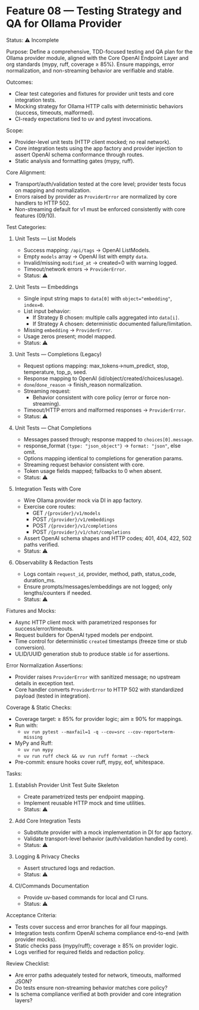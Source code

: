 # Feature 08 — Testing Strategy and QA for Ollama Provider

Status: ⚠️ Incomplete

Purpose:
Define a comprehensive, TDD-focused testing and QA plan for the Ollama provider module, aligned with the Core OpenAI Endpoint Layer and org standards (mypy, ruff, coverage ≥ 85%). Ensure mappings, error normalization, and non-streaming behavior are verifiable and stable.

Outcomes:
- Clear test categories and fixtures for provider unit tests and core integration tests.
- Mocking strategy for Ollama HTTP calls with deterministic behaviors (success, timeouts, malformed).
- CI-ready expectations tied to uv and pytest invocations.

Scope:
- Provider-level unit tests (HTTP client mocked; no real network).
- Core integration tests using the app factory and provider injection to assert OpenAI schema conformance through routes.
- Static analysis and formatting gates (mypy, ruff).

Core Alignment:
- Transport/auth/validation tested at the core level; provider tests focus on mapping and normalization.
- Errors raised by provider as `ProviderError` are normalized by core handlers to HTTP 502.
- Non-streaming default for v1 must be enforced consistently with core features (09/10).

Test Categories:
1. Unit Tests — List Models
   - Success mapping: `/api/tags` → OpenAI ListModels.
   - Empty `models` array → OpenAI list with empty `data`.
   - Invalid/missing `modified_at` → created=0 with warning logged.
   - Timeout/network errors → `ProviderError`.
   - Status: ⚠️

2. Unit Tests — Embeddings
   - Single input string maps to `data[0]` with `object="embedding"`, `index=0`.
   - List input behavior:
     - If Strategy B chosen: multiple calls aggregated into `data[i]`.
     - If Strategy A chosen: deterministic documented failure/limitation.
   - Missing `embedding` → `ProviderError`.
   - Usage zeros present; model mapped.
   - Status: ⚠️

3. Unit Tests — Completions (Legacy)
   - Request options mapping: max_tokens→num_predict, stop, temperature, top_p, seed.
   - Response mapping to OpenAI (id/object/created/choices/usage).
   - `done`/`done_reason` → finish_reason normalization.
   - Streaming request:
     - Behavior consistent with core policy (error or force non-streaming).
   - Timeout/HTTP errors and malformed responses → `ProviderError`.
   - Status: ⚠️

4. Unit Tests — Chat Completions
   - Messages passed through; response mapped to `choices[0].message`.
   - response_format `{type: "json_object"}` → `format: "json"`, else omit.
   - Options mapping identical to completions for generation params.
   - Streaming request behavior consistent with core.
   - Token usage fields mapped; fallbacks to 0 when absent.
   - Status: ⚠️

5. Integration Tests with Core
   - Wire Ollama provider mock via DI in app factory.
   - Exercise core routes:
     - GET `/{provider}/v1/models`
     - POST `/{provider}/v1/embeddings`
     - POST `/{provider}/v1/completions`
     - POST `/{provider}/v1/chat/completions`
   - Assert OpenAI schema shapes and HTTP codes; 401, 404, 422, 502 paths verified.
   - Status: ⚠️

6. Observability & Redaction Tests
   - Logs contain `request_id`, provider, method, path, status_code, duration_ms.
   - Ensure prompts/messages/embeddings are not logged; only lengths/counters if needed.
   - Status: ⚠️

Fixtures and Mocks:
- Async HTTP client mock with parametrized responses for success/error/timeouts.
- Request builders for OpenAI typed models per endpoint.
- Time control for deterministic `created` timestamps (freeze time or stub conversion).
- ULID/UUID generation stub to produce stable `id` for assertions.

Error Normalization Assertions:
- Provider raises `ProviderError` with sanitized message; no upstream details in exception text.
- Core handler converts `ProviderError` to HTTP 502 with standardized payload (tested in integration).

Coverage & Static Checks:
- Coverage target: ≥ 85% for provider logic; aim ≥ 90% for mappings.
- Run with:
  - `uv run pytest --maxfail=1 -q --cov=src --cov-report=term-missing`
- MyPy and Ruff:
  - `uv run mypy`
  - `uv run ruff check && uv run ruff format --check`
- Pre-commit: ensure hooks cover ruff, mypy, eof, whitespace.

Tasks:
1. Establish Provider Unit Test Suite Skeleton
   - Create parametrized tests per endpoint mapping.
   - Implement reusable HTTP mock and time utilities.
   - Status: ⚠️

2. Add Core Integration Tests
   - Substitute provider with a mock implementation in DI for app factory.
   - Validate transport-level behavior (auth/validation handled by core).
   - Status: ⚠️

3. Logging & Privacy Checks
   - Assert structured logs and redaction.
   - Status: ⚠️

4. CI/Commands Documentation
   - Provide uv-based commands for local and CI runs.
   - Status: ⚠️

Acceptance Criteria:
- Tests cover success and error branches for all four mappings.
- Integration tests confirm OpenAI schema compliance end-to-end (with provider mocks).
- Static checks pass (mypy/ruff); coverage ≥ 85% on provider logic.
- Logs verified for required fields and redaction policy.

Review Checklist:
- Are error paths adequately tested for network, timeouts, malformed JSON?
- Do tests ensure non-streaming behavior matches core policy?
- Is schema compliance verified at both provider and core integration layers?

